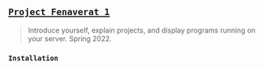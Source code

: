 ## [`Project Fenaverat 1`](http://lxrbckl.com/Project-Fenaverat)
> Introduce yourself, explain projects, and display programs running on your server. Spring 2022.

### `Installation`
